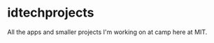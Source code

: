 idtechprojects
==============

All the apps and smaller projects I'm working on at camp here at MIT. 
